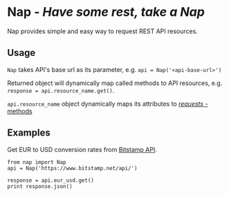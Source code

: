 # Nap - *Have some rest, take a Nap*

Nap provides simple and easy way to request REST API resources.

## Usage

`Nap` takes API's base url as its parameter, e.g. `api = Nap('<api-base-url>')`

Returned object will dynamically map called methods to API resources, e.g. `response = api.resource_name.get()`.

`api.resource_name` object dynamically maps its attributes to [*requests* -methods](http://requests.readthedocs.org/en/latest/api/#requests.head)

## Examples

Get EUR to USD conversion rates from [Bitstamp API](https://www.bitstamp.net/api/).

    from nap import Nap
    api = Nap('https://www.bitstamp.net/api/')

    response = api.eur_usd.get()
    print response.json()
